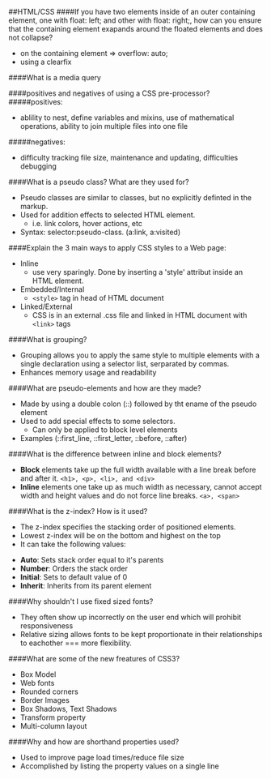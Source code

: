 ##HTML/CSS
####If you have two elements inside of an outer containing element, one with float: left; and other with float: right;, how can you ensure that the containing element exapands around the floated elements and does not collapse?
* on the containing element => overflow: auto;
* using a clearfix

####What is a media query

####positives and negatives of using a CSS pre-processor?
#####positives:
* ablility to nest, define variables and mixins, use of mathematical operations, ability to join multiple files into one file

#####negatives:
* difficulty tracking file size, maintenance and updating, difficulties debugging

####What is a pseudo class? What are they used for?
* Pseudo classes are similar to classes, but no explicitly definted in the markup.
* Used for addition effects to selected HTML element.
  - i.e. link colors, hover actions, etc
* Syntax: selector:pseudo-class. (a:link, a:visited)

####Explain the 3 main ways to apply CSS styles to a Web page:
* Inline
  - use very sparingly. Done by inserting a 'style' attribut inside an HTML element.
* Embedded/Internal
  - `<style>` tag in head of HTML document
* Linked/External
  - CSS is in an external .css file and linked in HTML document with `<link>` tags

####What is grouping?
* Grouping allows you to apply the same style to multiple elements with a single declaration using a selector list, serparated by commas.
* Enhances memory usage and readability 


####What are pseudo-elements and how are they made?
* Made by using a double colon (::) followed by tht ename of the pseudo element
* Used to add special effects to some selectors.
  - Can only be applied to block level elements
* Examples (::first_line, ::first_letter, ::before, ::after)

####What is the difference between inline and block elements?
* **Block** elements take up the full width available with a line break before and after it. `<h1>, <p>, <li>, and <div>`
* **Inline** elements one take up as much width as necessary, cannot accept width and height values and do not force line breaks. `<a>, <span>`

####What is the z-index? How is it used?
* The z-index specifies the stacking order of positioned elements.
* Lowest z-index will be on the bottom and highest on the top
* It can take the following values:
 - **Auto**: Sets stack order equal to it's parents
 - **Number**: Orders the stack order
 - **Initial**: Sets to default value of 0
 - **Inherit**: Inherits from its parent element


####Why shouldn't I use fixed sized fonts?
* They often show up incorrectly on the user end which will prohibit responsiveness
* Relative sizing allows fonts to be kept proportionate in their relationships to eachother === more flexibility.

####What are some of the new freatures of CSS3?
* Box Model
* Web fonts
* Rounded corners
* Border Images
* Box Shadows, Text Shadows
* Transform property
* Multi-column layout


####Why and how are shorthand properties used?
* Used to improve page load times/reduce file size
* Accomplished by listing the property values on a single line